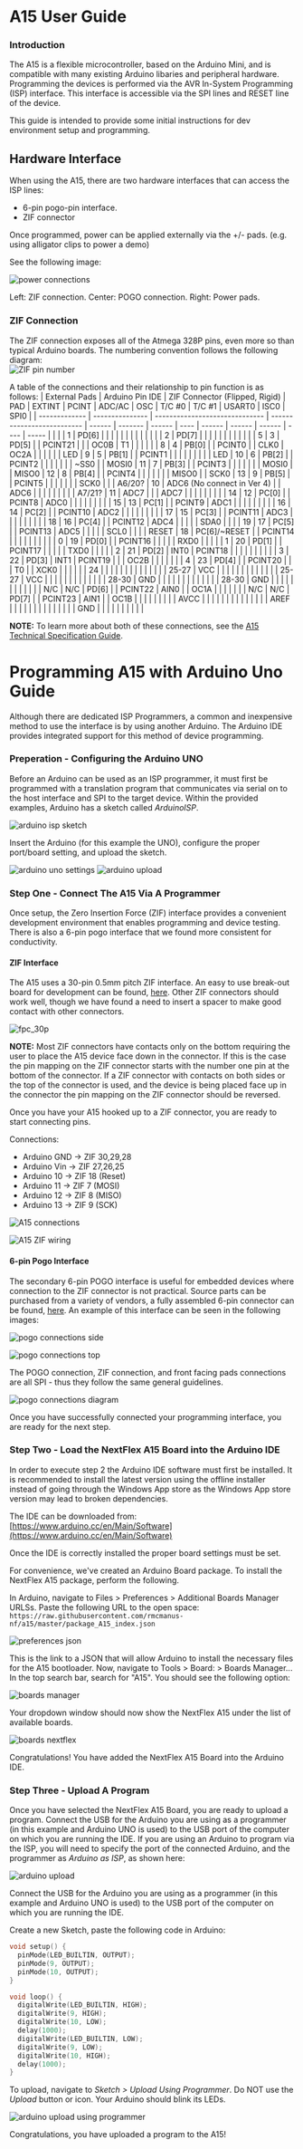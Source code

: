 # A15 User Guide

### Introduction

The A15 is a flexible microcontroller, based on the Arduino Mini, and is compatible with many existing Arduino libaries and peripheral hardware.  Programming the devices is performed via the AVR In-System Programming (ISP) interface.  This interface is accessible via the SPI lines and RESET line of the device.

This guide is intended to provide some initial instructions for dev environment setup and programming.

## Hardware Interface

When using the A15, there are two hardware interfaces that can access the ISP lines:
 - 6-pin pogo-pin interface.
 - ZIF connector

Once programmed, power can be applied externally via the +/- pads. (e.g. using alligator clips to power a demo)

See the following image:

![power connections](./img/power_connections.png)

Left: ZIF connection. Center: POGO connection. Right: Power pads.

### ZIF Connection ###
The ZIF connection exposes all of the Atmega 328P pins, even more so than typical Arduino boards.  The numbering convention follows the following diagram:<br>
![ZIF pin number](./img/ZIF_number.png)

A table of the connections and their relationship to pin function is as follows:
| External Pads | Arduino Pin IDE | ZIF Connector (Flipped, Rigid) | PAD                        | EXTINT | PCINT   | ADC/AC | OSC  | T/C #0 | T/C #1 | USART0 | ISC0 | SPI0  |
| ------------- | --------------- | ------------------------------ | -------------------------- | ------ | ------- | ------ | ---- | ------ | ------ | ------ | ---- | ----- |
|               |                 | 1                              | PD\[6\]                    |        |         |        |      |        |        |        |      |       |
|               |                 | 2                              | PD\[7\]                    |        |         |        |      |        |        |        |      |       |
|               | 5               | 3                              | PD\[5\]                    |        | PCINT21 |        |      | OC0B   | T1     |        |      |       |
|               | 8               | 4                              | PB\[0\]                    |        | PCINT0  |        | CLK0 | OC2A   |        |        |      |       |
| LED           | 9               | 5                              | PB\[1\]                    |        | PCINT1  |        |      |        |        |        |      |       |
| LED           | 10              | 6                              | PB\[2\]                    |        | PCINT2  |        |      |        |        |        |      | ~SS0  |
| MOSI0         | 11              | 7                              | PB\[3\]                    |        | PCINT3  |        |      |        |        |        |      | MOSI0 |
| MISO0         | 12              | 8                              | PB\[4\]                    |        | PCINT4  |        |      |        |        |        |      | MISO0 |
| SCK0          | 13              | 9                              | PB\[5\]                    |        | PCINT5  |        |      |        |        |        |      | SCK0  |
|               | A6/20?          | 10                             | ADC6 (No connect in Ver 4) |        | ADC6    |        |      |        |        |        |      |
|               | A7/21?          | 11                             | ADC7                       |        |         | ADC7   |      |        |        |        |      |       |
|               | 14              | 12                             | PC\[0\]                    |        | PCINT8  | ADC0   |      |        |        |        |      |       |
|               | 15              | 13                             | PC\[1\]                    |        | PCINT9  | ADC1   |      |        |        |        |      |       |
|               | 16              | 14                             | PC\[2\]                    |        | PCINT10 | ADC2   |      |        |        |        |      |       |
|               | 17              | 15                             | PC\[3\]                    |        | PCINT11 | ADC3   |      |        |        |        |      |       |
|               | 18              | 16                             | PC\[4\]                    |        | PCINT12 | ADC4   |      |        |        |        | SDA0 |       |
|               | 19              | 17                             | PC\[5\]                    |        | PCINT13 | ADC5   |      |        |        |        | SCL0 |       |
|               | RESET           | 18                             | PC\[6\]/~RESET             |        | PCINT14 |        |      |        |        |        |      |       |
|               | 0               | 19                             | PD\[0\]                    |        | PCINT16 |        |      |        |        | RXD0   |      |       |
|               | 1               | 20                             | PD\[1\]                    |        | PCINT17 |        |      |        |        | TXD0   |      |       |
|               | 2               | 21                             | PD\[2\]                    | INT0   | PCINT18 |        |      |        |        |        |      |       |
|               | 3               | 22                             | PD\[3\]                    | INT1   | PCINT19 |        |      | OC2B   |        |        |      |       |
|               | 4               | 23                             | PD\[4\]                    |        | PCINT20 |        |      | T0     |        | XCK0   |      |       |
|               |                 | 24                             |                            |        |         |        |      |        |        |        |      |       |
|               |                 | 25-27                          | VCC                        |        |         |        |      |        |        |        |      |       |
|               |                 | 25-27                          | VCC                        |        |         |        |      |        |        |        |      |       |
|               |                 | 28-30                          | GND                        |        |         |        |      |        |        |        |      |       |
|               |                 | 28-30                          | GND                        |        |         |        |      |        |        |        |      |       |
|               | N/C             | N/C                            | PD\[6\]                    |        | PCINT22 | AIN0   |      | OC1A   |        |        |      |       |
|               | N/C             | N/C                            | PD\[7\]                    |        | PCINT23 | AIN1   |      | OC1B   |        |        |      |       |
|               |                 |                                | AVCC                       |        |         |        |      |        |        |        |      |       |
|               |                 |                                | AREF                       |        |         |        |      |        |        |        |      |       |
|               |                 |                                | GND                        |        |         |        |      |        |        |        |      |       |

__NOTE:__ To learn more about both of these connections, see the [A15 Technical Specification Guide](./A15v4-3%20Technical%20Specifications%20Release.pdf).

# Programming A15 with Arduino Uno Guide

Although there are dedicated ISP Programmers, a common and inexpensive method to use the interface is by using another Arduino.  The Arduino IDE provides integrated support for this method of device programming.

### Preperation - Configuring the Arduino UNO
Before an Arduino can be used as an ISP programmer, it must first be programmed with a translation program that communicates via serial on to the host interface and SPI to the target device.  Within the provided examples, Arduino has a sketch called *ArduinoISP*.

![arduino isp sketch](./img/arduino_isp_setup1.png)

Insert the Arduino (for this example the UNO), configure the proper port/board setting, and upload the sketch.

![arduino uno settings](./img/arduino_isp_setup2.png) ![arduino upload](./img/arduino_isp_setup3.png)

### Step One - Connect The A15 Via A Programmer

Once setup, the Zero Insertion Force (ZIF) interface provides a convenient development environment that enables programming and device testing.  There is also a 6-pin pogo interface that we found more consistent for conductivity.

#### ZIF Interface

The A15 uses a 30-pin 0.5mm pitch ZIF interface.  An easy to use break-out board for development can be found, [here](https://www.amazon.com/gp/product/B07RWNFKCR/).  Other ZIF connectors should work well, though we have found a need to insert a spacer to make good contact with other connectors.

![fpc_30p](./img/fpc_30p.jpg)

__NOTE:__ Most ZIF connectors have contacts only on the bottom requiring the user to place the A15 device face down in the connector.  If this is the case the pin mapping on the ZIF connector starts with the number one pin at the bottom of the connector. If a ZIF connector with contacts on both sides or the top of the connector is used, and the device is being placed face up in the connector the pin mapping on the ZIF connector should be reversed.

Once you have your A15 hooked up to a ZIF connector, you are ready to start connecting pins.

Connections:

* Arduino GND -> ZIF 30,29,28
* Arduino Vin -> ZIF 27,26,25
* Arduino 10 -> ZIF 18 (Reset)
* Arduino 11 -> ZIF 7 (MOSI)
* Arduino 12 -> ZIF 8 (MISO)
* Arduino 13 -> ZIF 9 (SCK)

![A15 connections](./img/a15_connections.PNG)

![A15 ZIF wiring](./img/zif_wiring.jpg)

#### 6-pin Pogo Interface
The secondary 6-pin POGO interface is useful for embedded devices where connection to the ZIF connector is not practical.  Source parts can be purchased from a variety of vendors, a fully assembled 6-pin connector can be found, [here](https://www.segger.com/products/debug-probes/j-link/accessories/adapters/6-pin-needle-adapter/).  An example of this interface can be seen in the following images:

![pogo connections side](./img/pogoconnection_side.jpg)

![pogo connections top](./img/pogoconnection_top.jpg)

The POGO connection, ZIF connection, and front facing pads connections are all SPI - thus they follow the same general guidelines.

![pogo connections diagram](./img/pogoconnection_diagram.PNG)

Once you have successfully connected your programming interface, you are ready for the next step.

### Step Two - Load the NextFlex A15 Board into the Arduino IDE

In order to execute step 2 the Arduino IDE software must first be installed.  It is recommended to install the latest version using the offline installer instead of going through the Windows App store as the Windows App store version may lead to broken dependencies.

The IDE can be downloaded from:
[https://www.arduino.cc/en/Main/Software](https://www.arduino.cc/en/Main/Software)

Once the IDE is correctly installed the proper board settings must be set.

For convenience, we've created an Arduino Board package.  To install the NextFlex A15 package, perform the following.

In Arduino, navigate to Files > Preferences > Additional Boards Manager URLSs.
Paste the following URL to the open space: ```https://raw.githubusercontent.com/rmcmanus-nf/a15/master/package_A15_index.json```

![preferences json](./img/preferences_json.PNG)

This is the link to a JSON that will allow Arduino to install the necessary files for the A15 bootloader.
Now, navigate to Tools > Board: > Boards Manager... In the top search bar, search for "A15". You should see the following option:

![boards manager](./img/boards_manager.PNG)

Your dropdown window should now show the NextFlex A15 under the list of available boards.

![boards nextflex](./img/boards_nextflex.PNG)

Congratulations! You have added the NextFlex A15 Board into the Arduino IDE.

### Step Three - Upload A Program

Once you have selected the NextFlex A15 Board, you are ready to upload a program. Connect the USB for the Arduino you are using as a programmer (in this example and Arduino UNO is used) to the USB port of the computer on which you are running the IDE.  If you are using an Arduino to program via the ISP, you will need to specify the port of the connected Arduino, and the programmer as *Arduino as ISP*, as shown here:

![arduino upload](./img/arduino_isp_setup4.png)

Connect the USB for the Arduino you are using as a programmer (in this example and Arduino UNO is used) to the USB port of the computer on which you are running the IDE.  

Create a new Sketch, paste the following code in Arduino:

```cpp
void setup() {
  pinMode(LED_BUILTIN, OUTPUT);
  pinMode(9, OUTPUT);
  pinMode(10, OUTPUT);
}

void loop() {
  digitalWrite(LED_BUILTIN, HIGH);  
  digitalWrite(9, HIGH);
  digitalWrite(10, LOW);
  delay(1000);                    
  digitalWrite(LED_BUILTIN, LOW);  
  digitalWrite(9, LOW);
  digitalWrite(10, HIGH);  
  delay(1000);                
}
```

To upload, navigate to *Sketch > Upload Using Programmer*.  Do NOT use the *Upload* button or icon.
Your Arduino should blink its LEDs. 

![arduino upload using programmer](./img/upload_using_programmer.png)

Congratulations, you have uploaded a program to the A15!

